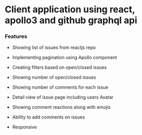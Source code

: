 
# Client application using react, apollo3 and github graphql api

### Features

- Showing list of issues from reactjs repo

- Implementing pagination using Apollo component

- Creating filters based on open/closed issues

- Showing number of open/closed issues

- Showing number of comments for each issue

- Detail view of issue page including users Avatar

- Showing comment reactions along with emojis

- Ability to add comments on issues

- Responsive
